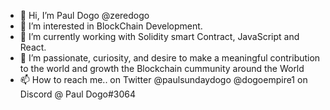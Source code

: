 - 👋 Hi, I’m Paul Dogo @zeredogo
- 👀 I’m interested in BlockChain Development.
- 🌱 I’m currently working with Solidity smart Contract, JavaScript and React.
- 💞️ I’m passionate, curiosity, and desire to make a meaningful contribution to the world and growth the Blockchain cummunity around the World
- 📫 How to reach me.. on Twitter @paulsundaydogo @dogoempire1 on Discord @ Paul Dogo#3064

<!---
zeredogo/zeredogo is a ✨ special ✨ repository because its `README.md` (this file) appears on your GitHub profile.
You can click the Preview link to take a look at your changes.
--->

